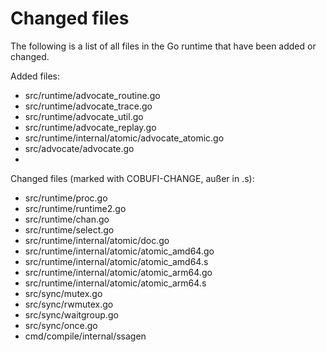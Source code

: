 # Changed files

The following is a list of all files in the Go runtime that have been 
added or changed.

Added files:

- src/runtime/advocate_routine.go
- src/runtime/advocate_trace.go
- src/runtime/advocate_util.go
- src/runtime/advocate_replay.go
- src/runtime/internal/atomic/advocate_atomic.go
- src/advocate/advocate.go
- 

Changed files (marked with COBUFI-CHANGE, außer in .s):

- src/runtime/proc.go
- src/runtime/runtime2.go
- src/runtime/chan.go
- src/runtime/select.go
- src/runtime/internal/atomic/doc.go
- src/runtime/internal/atomic/atomic_amd64.go
- src/runtime/internal/atomic/atomic_amd64.s
- src/runtime/internal/atomic/atomic_arm64.go
- src/runtime/internal/atomic/atomic_arm64.s
- src/sync/mutex.go
- src/sync/rwmutex.go
- src/sync/waitgroup.go
- src/sync/once.go
- cmd/compile/internal/ssagen